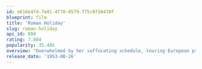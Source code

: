 ```yaml
---
id: e616e4fd-7e81-4f70-8579-775c8f50470f
blueprint: film
title: 'Roman Holiday'
slug: roman-holiday
api_id: 804
rating: 7.884
popularity: 35.445
overview: "Overwhelmed by her suffocating schedule, touring European princess Ann takes off for a night while in Rome. When a sedative she took from her doctor kicks in, however, she falls asleep on a park bench and is found by an American reporter, Joe Bradley, who takes her back to his apartment for safety. At work the next morning, Joe finds out Ann's regal identity and bets his editor he can get exclusive interview with her, but romance soon gets in the way."
release_date: '1953-08-26'
---
```

